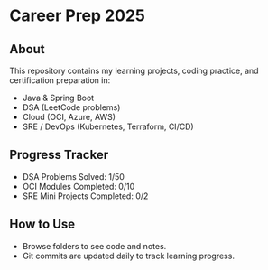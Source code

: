 # Career Prep 2025

## About
This repository contains my learning projects, coding practice, and certification preparation in:
- Java & Spring Boot
- DSA (LeetCode problems)
- Cloud (OCI, Azure, AWS)
- SRE / DevOps (Kubernetes, Terraform, CI/CD)

## Progress Tracker
- DSA Problems Solved: 1/50
- OCI Modules Completed: 0/10
- SRE Mini Projects Completed: 0/2

## How to Use
- Browse folders to see code and notes.
- Git commits are updated daily to track learning progress.
